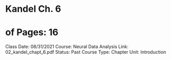# Kandel Ch. 6

# of Pages: 16
Class Date: 08/31/2021
Course: Neural Data Analysis
Link: 02_kandel_chapt_6.pdf
Status: Past Course
Type: Chapter
Unit: Introduction